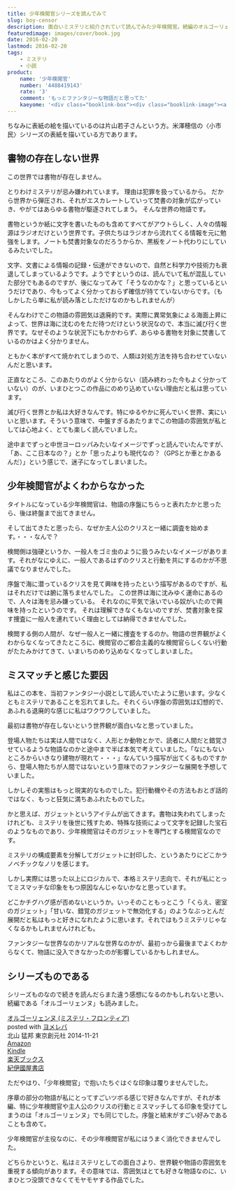 ```yaml
---
title: 少年検閲官シリーズを読んでみて
slug: boy-censor
description: 面白いミステリと紹介されていて読んでみた少年検閲官。続編のオルゴーリェンヌも読みました。どこか退廃的で幻想的な雰囲気が漂い、私の好みドストライクだったのですが、その雰囲気と少年検閲官がミスマッチに感じられていまいち没頭できませんでした。
featuredimage: images/cover/book.jpg
date: 2016-02-20
lastmod: 2016-02-20
tags: 
    - ミステリ
    - 小説
product:
    name: '少年検閲官'
    number: '4488419143'
    rate: '3'
    comment: 'もっとファンタジーな物語だと思ってた'
    kaeyome: '<div class="booklink-box"><div class="booklink-image"><a href="https://www.amazon.co.jp/exec/obidos/asin/4488419143/illusionspace-22/" target="_blank" rel="nofollow" ><img src="https://ecx.images-amazon.com/images/I/51TzJ%2B9TNQL._SL160_.jpg" style="border: none;" /></a></div><div class="booklink-info"><div class="booklink-name"><a href="https://www.amazon.co.jp/exec/obidos/asin/4488419143/illusionspace-22/" target="_blank" rel="nofollow" >少年検閲官 (創元推理文庫)</a><div class="booklink-powered-date">posted with <a href="https://yomereba.com" rel="nofollow" target="_blank">ヨメレバ</a></div></div><div class="booklink-detail">北山 猛邦 東京創元社 2013-08-21    </div><div class="booklink-link2"><div class="shoplinkamazon"><a href="https://www.amazon.co.jp/exec/obidos/asin/4488419143/illusionspace-22/" target="_blank" rel="nofollow" >Amazon</a></div><div class="shoplinkkindle"><a href="https://www.amazon.co.jp/exec/obidos/ASIN/B00KTCRRKA/illusionspace-22/" target="_blank" rel="nofollow" >Kindle</a></div><div class="shoplinkrakuten"><a href="https://hb.afl.rakuten.co.jp/hgc/11acbc01.369b1bf6.11acbc02.cabf9fe9/?pc=http%3A%2F%2Fbooks.rakuten.co.jp%2Frb%2F12399812%2F%3Fscid%3Daf_ich_link_urltxt%26m%3Dhttp%3A%2F%2Fm.rakuten.co.jp%2Fev%2Fbook%2F" target="_blank" rel="nofollow" >楽天ブックス</a></div>                  	  <div class="shoplinkkino"><a href="https://ck.jp.ap.valuecommerce.com/servlet/referral?sid=3085416&pid=882196163&vc_url=http%3A%2F%2Fwww.kinokuniya.co.jp%2Ff%2Fdsg-01-9784488419141" target="_blank" rel="nofollow" >紀伊國屋書店<img src="https://ad.jp.ap.valuecommerce.com/servlet/gifbanner?sid=3085416&pid=882196163" height="1" width="1" border="0"></a></div>	  	  	</div></div><div class="booklink-footer"></div></div>'
---
```


ちなみに表紙の絵を描いているのは片山若子さんという方。米澤穂信の〈小市民〉シリーズの表紙を描いている方であります。

## 書物の存在しない世界

この世界では書物が存在しません。

とりわけミステリが忌み嫌われています。
理由は犯罪を扱っているから。
だから世界から弾圧され、それがエスカレートしていって焚書の対象が広がっていき、やがてはあらゆる書物が駆逐されてしまう。
そんな世界の物語です。

書物というか紙に文字を書いたものも含めてすべてがアウトらしく、人々の情報源はラジオだけという世界です。子供たちはラジオから流れてくる情報を元に勉強をします。ノートも焚書対象なのだろうからか、黒板をノート代わりにしているみたいでした。

文字、文書による情報の記録・伝達ができないので、自然と科学力や技術力も衰退してしまっているようです。ようですというのは、読んでいて私が混乱していた部分でもあるのですが、後になってみて「そうなのかな？」と思っているというだけであり、今もってよく分かっておらず確信が持てていないからです。（もしかしたら単に私が読み落としただけなのかもしれませんが）

そんなわけでこの物語の雰囲気は退廃的です。実際に異常気象による海面上昇によって、世界は海に沈むのをただ待つだけという状況なので、本当に滅び行く世界です。なぜそのような状況下にもかかわらず、あらゆる書物を対象に焚書しているのかはよく分かりません。

ともかく本がすべて焼かれてしまうので、人類は対処方法を持ち合わせていないんだと思います。

正直なところ、このあたりのがよく分からない（読み終わった今もよく分かっていない）のが、いまひとつこの作品にのめり込めていない理由だと私は思っています。

滅び行く世界とか私は大好きなんです。特にゆるやかに死んでいく世界、実にいいと思います。そういう意味で、中盤すぎるあたりまでこの物語の雰囲気が私としては心地よく、とても楽しく読んでいました。

途中までずっと中世ヨーロッパみたいなイメージでずっと読んでいたんですが、「あ、ここ日本なの？」とか「思ったよりも現代なの？（GPSとか車とかあるんだ）」という感じで、迷子になってしまいました。

## 少年検閲官がよくわからなかった

タイトルになっている少年検閲官は、物語の序盤にちらっと表れたかと思ったら、後は終盤まで出てきません。

そして出てきたと思ったら、なぜか主人公のクリスと一緒に調査を始めます。・・・なんで？

検閲側は強硬というか、一般人をゴミ虫のように扱うみたいなイメージがあります。それがなにゆえに、一般人であるはずのクリスと行動を共にするのかが不思議でなりませんでした。

序盤で海に潜っているクリスを見て興味を持ったという描写があるのですが、私はそれだけでは腑に落ちませんでした。
この世界は海に沈みゆく運命にあるので、人々は海を忌み嫌っている。
それなのに平気で泳いでいる奴がいたので興味を持ったというのです。
それは理解できなくもないのですが、焚書対象を探す捜査に一般人を連れていく理由としては納得できませんでした。

検閲する側の人間が、なぜ一般人と一緒に捜査をするのか。物語の世界観がよくわからなくなってきたところに、検閲官のご都合主義的な検閲官らしくない行動がたたみかけてきて、いまいちのめり込めなくなってしまいました。

## ミスマッチと感じた要因

私はこの本を、当初ファンタジー小説として読んでいたように思います。少なくともミステリであることを忘れてました。それくらい序盤の雰囲気は幻想的で、あふれる退廃的な感じに私はワクワクしていました。

最初は書物が存在しないという世界観が面白いなと思っていました。

登場人物たちは実は人間ではなく、人形とか動物とかで、読者に人間だと錯覚させているような物語なのかと途中まで半ば本気で考えていました。「なにもないところからいきなり建物が現れて・・・」なんていう描写が出てくるものですから、登場人物たちが人間ではないという意味でのファンタジーな展開を予想していました。

しかしその実態はもっと現実的なものでした。犯行動機やその方法もおとぎ話的ではなく、もっと狂気に満ちあふれたものでした。

かと思えば、ガジェットというアイテムが出てきます。書物は失われてしまったけれども、ミステリを後世に残すため、特殊な技術によって文字を記録した宝石のようなものであり、少年検閲官はそのガジェットを専門とする検閲官なのです。

ミステリの構成要素を分解してガジェットに封印した、というあたりにどこかラノベチックなノリを感じます。

しかし実際には思った以上にロジカルで、本格ミステリ志向で、それが私にとってミスマッチな印象をもつ原因なんじゃないかなと思っています。

どこかチグハグ感が否めないというか。いっそのこともっとこう「くらえ、密室のガジェット」「甘いな、錯覚のガジェットで無効化する」のようなぶっとんだ展開だと私はもっと好きになれたように思います。それではもうミステリじゃなくなるかもしれませんけれども。

ファンタジーな世界なのかリアルな世界なのかが、最初っから最後までよくわからなくて、物語に没入できなかったのが影響しているかもしれません。


## シリーズものである


シリーズものなので続きを読んだらまた違う感想になるのかもしれないと思い、続編である「オルゴーリェンヌ」も読みました。

<div class="booklink-box">
<div class="booklink-image"><a href="https://www.amazon.co.jp/exec/obidos/asin/4488017797/illusionspace-22/" target="_blank" rel="nofollow" ><img alt=""  src="https://ecx.images-amazon.com/images/I/51%2BbPTwUSmL._SL160_.jpg" style="border: none;" /></a></div>
<div class="booklink-info">
<div class="booklink-name"><a href="https://www.amazon.co.jp/exec/obidos/asin/4488017797/illusionspace-22/" target="_blank" rel="nofollow" >オルゴーリェンヌ (ミステリ・フロンティア)</a>
<div class="booklink-powered-date">posted with <a href="https://yomereba.com" rel="nofollow" target="_blank">ヨメレバ</a></div>
</div>
<div class="booklink-detail">北山 猛邦 東京創元社 2014-11-21    </div>
<div class="booklink-link2">
<div class="shoplinkamazon"><a href="https://www.amazon.co.jp/exec/obidos/asin/4488017797/illusionspace-22/" target="_blank" rel="nofollow" >Amazon</a></div>
<div class="shoplinkkindle"><a href="https://www.amazon.co.jp/gp/search?keywords=%83I%83%8B%83S%81%5B%83%8A%83F%83%93%83k%20%28%83~%83X%83e%83%8A%81E%83t%83%8D%83%93%83e%83B%83A%29&#038;__mk_ja_JP=%83J%83%5E%83J%83i&#038;url=node%3D2275256051&#038;tag=illusionspace-22" target="_blank" rel="nofollow" >Kindle</a></div>
<div class="shoplinkrakuten"><a href="https://hb.afl.rakuten.co.jp/hgc/11acbc01.369b1bf6.11acbc02.cabf9fe9/?pc=http%3A%2F%2Fbooks.rakuten.co.jp%2Frb%2F12965674%2F%3Fscid%3Daf_ich_link_urltxt%26m%3Dhttp%3A%2F%2Fm.rakuten.co.jp%2Fev%2Fbook%2F" target="_blank" rel="nofollow" >楽天ブックス</a></div>
<div class="shoplinkkino"><a href="https://ck.jp.ap.valuecommerce.com/servlet/referral?sid=3085416&#038;pid=882196163&#038;vc_url=http%3A%2F%2Fwww.kinokuniya.co.jp%2Ff%2Fdsg-01-9784488017798" target="_blank" rel="nofollow" >紀伊國屋書店<img alt=""  src="https://ad.jp.ap.valuecommerce.com/servlet/gifbanner?sid=3085416&#038;pid=882196163" height="1" width="1"></a></div>
</div>
</div>
<div class="booklink-footer"></div>
</div>

ただやはり、「少年検閲官」で抱いたちぐはぐな印象は覆りませんでした。

序章の部分の物語が私にとってすごいツボる感じで好きなんですが、それが本編、特に少年検閲官や主人公のクリスの行動とミスマッチしてる印象を受けてしまうのは「オルゴーリェンヌ」でも同じでした。序盤と結末がすごい好みであることも含めて。

少年検閲官が主役なのに、その少年検閲官が私にはうまく消化できませんでした。

どちらかというと、私はミステリとしての面白さより、世界観や物語の雰囲気を重視する傾向があります。その意味では、雰囲気はとても好きな物語なのに、いまひとつ没頭できなくてモヤモヤする作品でした。
